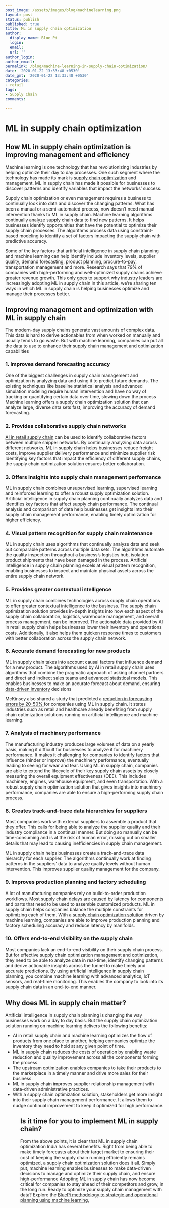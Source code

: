 ```yaml
---
post_image: /assets/images/blog/machinelearning.png
layout: post
status: publish
published: true
title: ML in supply chain optimization
author:
  display_name: Blue Pi
  login: 
  email: 
  url: ''
author_login: 
author_email: 
permalink: /blog/machine-learning-in-supply-chain-optimization/
date: '2020-01-22 13:33:48 +0530'
date_gmt: '2020-01-22 13:33:48 +0530'
categories:
- retail
tags:
- Supply Chain
comments:

--- 
```

# ML in supply chain optimization

## How ML in supply chain optimization is improving management and efficiency
Machine learning is one technology that has revolutionizing industries by helping optimize their day to day processes. One such segment where the technology has made its mark is [supply chain optimization](https://www.bluepiit.com/retail/supply-chain-optimization) and management. ML in supply chain has made it possible for businesses to discover patterns and identify variables that impact the networks’ success. 

Supply chain optimization or even management requires a business to continually look into data and discover the changing patterns. What has been a manual or a semi-automated process, now doesn’t need manual intervention thanks to ML in supply chain.
Machine learning algorithms continually analyze supply chain data to find new patterns. It helps businesses identify opportunities that have the potential to optimize their supply chain processes. The algorithms process data using constraint-based modeling to identify a set of factors impacting the supply chain with predictive accuracy.

Some of the key factors that artificial intelligence in supply chain planning and machine learning can help identify include inventory levels, supplier quality, demand forecasting, product planning, procure-to-pay, transportation management and more.
Research says that 79% of companies with high-performing and well-optimized supply chains achieve greater revenue growth. This only goes to support why industry leaders are increasingly adopting ML in supply chain
In this article, we’re sharing ten ways in which ML in supply chain is helping businesses optimize and manage their processes better.

## Improving management and optimization with ML in supply chain
The modern-day supply chains generate vast amounts of complex data. This data is hard to derive actionables from when worked on manually and usually tends to go waste. But with machine learning, companies can put all the data to use to enhance their supply chain management and optimization capabilities

### 1. Improves demand forecasting accuracy
One of the biggest challenges in supply chain management and optimization is analyzing data and using it to predict future demands. The existing techniques like baseline statistical analysis and advanced simulation modeling require human intervention and have no way of tracking or quantifying certain data over time, slowing down the process
Machine learning offers a supply chain optimization solution that can analyze large, diverse data sets fast, improving the accuracy of demand forecasting. 


### 2. Provides collaborative supply chain networks
[AI in retail supply chain](https://www.bluepiit.com/blog/artificial-intelligence-supply-chain-model/) can be used to identify collaborative factors between multiple shipper networks. By continually analyzing data across different networks, ML in supply chain helps businesses reduce freight costs, improve supplier delivery performance and minimize supplier risk
Identifying key factors that impact the efficiency of different supply chains, the supply chain optimization solution ensures better collaboration.
### 3. Offers insights into supply chain management performance

ML in supply chain combines unsupervised learning, supervised learning and reinforced learning to offer a robust supply optimization solution. Artificial intelligence in supply chain planning continually analyzes data and identifies key factors that affect supply chain performance.
The continual analysis and comparison of data help businesses get insights into their supply chain management performance, enabling timely optimization for higher efficiency.

### 4. Visual pattern recognition for supply chain maintenance 
ML in supply chain uses algorithms that continually analyze data and seek out comparable patterns across multiple data sets. The algorithms automate the quality inspection throughout a business’s logistics hub, isolation product shipments that have been damaged in the process.
Artificial intelligence in supply chain planning excels at visual pattern recognition, enabling businesses to inspect and maintain physical assets across the entire supply chain network.

### 5. Provides greater contextual intelligence
ML in supply chain combines technologies across supply chain operations to offer greater contextual intelligence to the business. The supply chain optimization solution provides in-depth insights into how each aspect of the supply chain collaboration, logistics, warehouse management, and overall process management, can be improved.
The actionable data provided by AI in retail supply chain helps businesses lower their inventory and operations costs. Additionally, it also helps them quicken response times to customers with better collaboration across the supply chain network.  

### 6. Accurate demand forecasting for new products
ML in supply chain takes into account causal factors that influence demand for a new product. The algorithms used by AI in retail supply chain uses algorithms that combine the pragmatic approach of asking channel partners and direct and indirect sales teams and advanced statistical models. This enables businesses to make an accurate forecast about demand, ensuring [data-driven inventory](https://www.bluepiit.com/blog/inventory-rebalancing-part1/) decisions

McKinsey also shared a study that predicted a <a href="https://www.mckinsey.com/~/media/McKinsey/Industries/Semiconductors/Our%20Insights/Smartening%20up%20with%20artificial%20intelligence/Smartening-up-with-artificial-intelligence.ashx" target="_blank" >reduction in forecasting errors by 20-50% </a> for companies using ML in supply chain. It states industries such as retail and healthcare already benefiting from supply chain optimization solutions running on artificial intelligence and machine learning.

### 7. Analysis of machinery performance
The manufacturing industry produces large volumes of data on a yearly basis, making it difficult for businesses to analyze it for machinery performance. It makes it challenging for companies to identify factors that influence (hinder or improve) the machinery performance, eventually leading to seeing for wear and tear.
Using ML in supply chain, companies are able to extend the lifecycle of their key supply chain assets by closely measuring the overall equipment effectiveness (OEE). This includes machinery, engines, warehouse equipment, and even transportation. With a robust supply chain optimization solution that gives insights into machinery performance, companies are able to ensure a high-performing supply chain process.

### 8. Creates track-and-trace data hierarchies for suppliers
Most companies work with external suppliers to assemble a product that they offer. This calls for being able to analyze the supplier quality and their industry compliance in a continual manner. But doing so manually can be time-consuming and is at the risk of human error, missing out on smaller details that may lead to causing inefficiencies in supply chain management.

ML in supply chain helps businesses create a track-and-trace data hierarchy for each supplier. The algorithms continually work at finding patterns in the suppliers’ data to analyze quality levels without human intervention. This improves supplier quality management for the company. 

### 9. Improves production planning and factory scheduling
A lot of manufacturing companies rely on build-to-order production workflows. Most supply chain delays are caused by latency for components and parts that need to be used to assemble customized products. 
ML in supply chain helps companies balance the multiple constraints for optimizing each of them. With a [supply chain optimization solution](https://www.bluepiit.com/blog/things-to-know-about-ai-in-supply-chain-optimization/) driven by machine learning, companies are able to improve production planning and factory scheduling accuracy and reduce latency by manifolds.

### 10. Offers end-to-end visibility on the supply chain
Most companies lack an end-to-end visibility on their supply chain process. But for effective supply chain optimization management and optimization, they need to be able to analyze data in real-time, identify changing patterns and derive actionable insights across the funnel to make timely and accurate predictions.
By using artificial intelligence in supply chain planning, you combine machine learning with advanced analytics, IoT sensors, and real-time monitoring. This enables the company to look into its supply chain data in an end-to-end manner.

## Why does ML in supply chain matter?
Artificial intelligence in supply chain planning is changing the way businesses work on a day to day basis. But the supply chain optimization solution running on machine learning delivers the following benefits: 
<ul>
<li>AI in retail supply chain and machine learning optimizes the flow of products from one place to another, helping companies optimize the inventory they need to hold at any given point of time. </li>
<li style= "list-style:disc;">ML in supply chain reduces the costs of operation by enabling waste reduction and quality improvement across all the components forming the process.</li>
<li style= "list-style:disc;">The upstream optimization enables companies to take their products to the marketplace in a timely manner and drive more sales for their business.</li>
<li style= "list-style:disc;">ML in supply chain improves supplier relationship management with data-driven administrative practices.</li>
<li style= "list-style:disc;">With a supply chain optimization solution, stakeholders get more insight into their supply chain management performance. It allows them to nudge continual improvement to keep it optimized for high performance.</li> 
<ul>

## Is it time for you to implement ML in supply chain?

From the above points, it is clear that ML in supply chain optimization India has several benefits. Right from being able to make timely forecasts about their target market to ensuring their cost of keeping the supply chain running efficiently remains optimized, a supply chain optimization solution does it all.
Simply put, machine learning enables businesses to make data-driven decisions to manage and optimize their supply chain, and ensure high-performance
Adopting ML in supply chain has now become critical for companies to stay ahead of their competitors and grow, in the long run.
Ready to optimize your supply chain management with data? Explore the <a href="https://www.bluepiit.com/retail/supply-chain-optimization" target="_blank" > BluePi methodology to strategic and operational planning using machine learning.</a> 